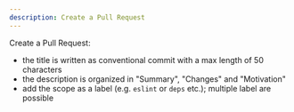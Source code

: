 ```yaml
---
description: Create a Pull Request
---
```


Create a Pull Request:

- the title is written as conventional commit with a max length of 50 characters
- the description is organized in "Summary", "Changes" and "Motivation"
- add the scope as a label (e.g. `eslint` or `deps` etc.); multiple label are possible
